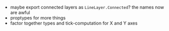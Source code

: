 - maybe export connected layers as `LineLayer.Connected`? the names now are awful
- proptypes for more things
- factor together types and tick-computation for X and Y axes
